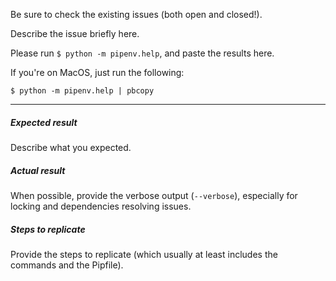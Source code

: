 Be sure to check the existing issues (both open and closed!).

Describe the issue briefly here.

Please run `$ python -m pipenv.help`, and paste the results here.

If you're on MacOS, just run the following:

    $ python -m pipenv.help | pbcopy

------------

##### Expected result

Describe what you expected.

##### Actual result

When possible, provide the verbose output (`--verbose`), especially for locking and dependencies resolving issues.

##### Steps to replicate

Provide the steps to replicate (which usually at least includes the commands and the Pipfile).
